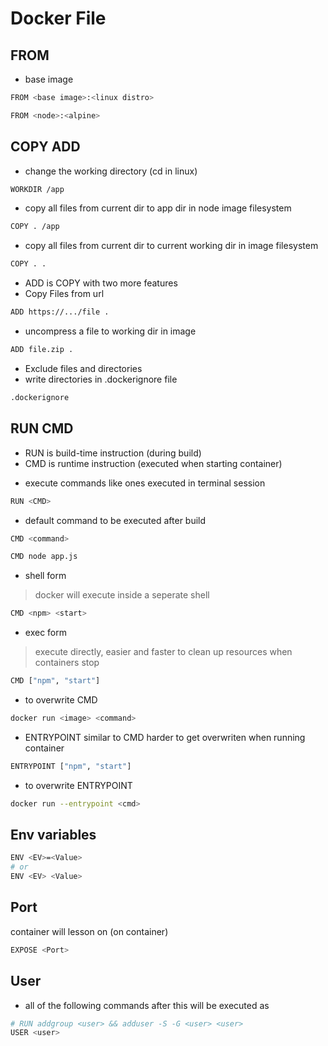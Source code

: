 # Docker File

## FROM
- base image
```bash
FROM <base image>:<linux distro>
```
```bash
FROM <node>:<alpine>
```
## COPY ADD

- change the working directory (cd in linux)
```bash
WORKDIR /app
```

- copy all files from current dir to app dir in node image filesystem
```bash
COPY . /app
```

- copy all files from current dir to current working dir in image filesystem
```bash
COPY . .
```

- ADD is COPY with two more features
- Copy Files from url
```bash
ADD https://.../file .
```
- uncompress a file to working dir in image
```bash
ADD file.zip .
```

- Exclude files and directories
- write directories in .dockerignore file
```bash
.dockerignore
```

## RUN CMD

* RUN is build-time instruction (during build)
* CMD is runtime instruction (executed when starting container)
- execute commands like ones executed in terminal session
```bash
RUN <CMD>
```

- default command to be executed after build
```bash
CMD <command>
```
```bash
CMD node app.js
```

- shell form
> docker will execute inside a seperate shell
```bash
CMD <npm> <start>
```
- exec form
> execute directly, easier and faster to clean up resources when containers stop
```bash
CMD ["npm", "start"]
```
- to overwrite CMD
```bash
docker run <image> <command>
```

- ENTRYPOINT similar to CMD harder to get overwriten when running container
```bash
ENTRYPOINT ["npm", "start"]
```
- to overwrite ENTRYPOINT
```bash
docker run --entrypoint <cmd>
```

## Env variables
```bash
ENV <EV>=<Value>
# or 
ENV <EV> <Value>
```

## Port 
container will lesson on <port> (on container)
```bash
EXPOSE <Port>
```

## User
- all of the following commands after this will be executed as <user>
```bash
# RUN addgroup <user> && adduser -S -G <user> <user>
USER <user>
```